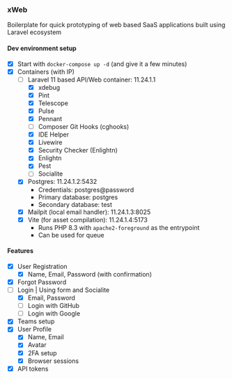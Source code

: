 ### xWeb

Boilerplate for quick prototyping of web based SaaS applications built using Laravel ecosystem

#### Dev environment setup
- [x] Start with `docker-compose up -d` (and give it a few minutes)
- [x] Containers (with IP)
    - [ ] Laravel 11 based API/Web container: 11.24.1.1
        - [x] xdebug
        - [x] Pint
        - [x] Telescope
        - [x] Pulse
        - [x] Pennant
        - [ ] Composer Git Hooks (cghooks)
        - [x] IDE Helper
        - [x] Livewire
        - [x] Security Checker (Enlightn)
        - [x] Enlightn
        - [x] Pest
        - [ ] Socialite
    - [x] Postgres: 11.24.1.2:5432
        - Credentials: postgres@password
        - Primary database: postgres
        - Secondary database: test
    - [x] Mailpit (local email handler): 11.24.1.3:8025
    - [x] Vite (for asset compilation): 11.24.1.4:5173
        - Runs PHP 8.3 with `apache2-foreground` as the entrypoint
        - Can be used for queue

#### Features
- [x] User Registration
    - [x] Name, Email, Password (with confirmation)
- [x] Forgot Password
- [ ] Login | Using form and Socialite
    - [x] Email, Password
    - [ ] Login with GitHub
    - [ ] Login with Google
- [x] Teams setup
- [x] User Profile
    - [x] Name, Email
    - [x] Avatar
    - [x] 2FA setup
    - [x] Browser sessions
- [x] API tokens
